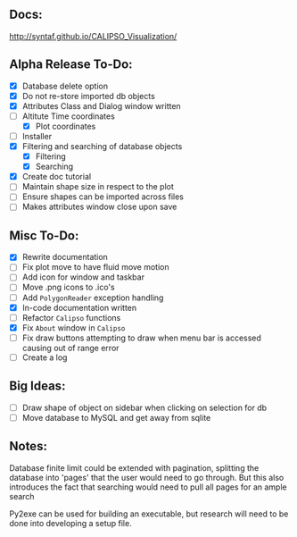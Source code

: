 ## Docs:

http://syntaf.github.io/CALIPSO_Visualization/

## Alpha Release To-Do:

* [x] Database delete option
* [x] Do not re-store imported db objects
* [x] Attributes Class and Dialog window written
* [ ] Altitute Time coordinates
  * [x] Plot coordinates
* [ ] Installer
* [x] Filtering and searching of database objects
  * [x] Filtering
  * [x] Searching
* [x] Create doc tutorial
* [ ] Maintain shape size in respect to the plot
* [ ] Ensure shapes can be imported across files
* [ ] Makes attributes window close upon save

## Misc To-Do:

* [x] Rewrite documentation
* [ ] Fix plot move to have fluid move motion
* [ ] Add icon for window and taskbar 
* [ ] Move .png icons to .ico's
* [ ] Add `PolygonReader` exception handling
* [x] In-code documentation written
* [ ] Refactor `Calipso` functions
* [x] Fix `About` window in `Calipso`
* [ ] Fix draw buttons attempting to draw when menu bar is accessed causing out of range error
* [ ] Create a log

## Big Ideas:

* [ ] Draw shape of object on sidebar when clicking on selection for db
* [ ] Move database to MySQL and get away from sqlite

## Notes: 

Database finite limit could be extended with pagination, splitting the database into 'pages' that the user would need to go through. But this also introduces the fact that searching would need to pull all pages for an ample search

Py2exe can be used for building an executable, but research will need to be done into developing a setup file.
